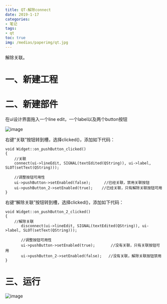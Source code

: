 ```yaml
---
title: QT-解除connect
date: 2019-1-17
categories:
- 笔记
tags:
- qt
toc: true
img: /medias/paperimg/qt.jpg
---
```

解除关联。<!-- more -->
# 一、新建工程

# 二、新建部件

在ui设计界面拖入一个line edit，一个label以及两个button按钮

![image](http://upload-images.jianshu.io/upload_images/16115686-0c732e2b569fa4f6.png?imageMogr2/auto-orient/strip%7CimageView2/2/w/1240)

右键“关联”按钮转到槽，选择clicked()，添加如下代码：

```
void Widget::on_pushButton_clicked()
{
    //关联
    connect(ui->lineEdit, SIGNAL(textEdited(QString)), ui->label, SLOT(setText(QString)));

    //调整按钮可用性
    ui->pushButton->setEnabled(false);      //已经关联，禁用关联按钮
    ui->pushButton_2->setEnabled(true);    //已经关联，只有解除关联按钮可用
}
```

右键“解除关联”按钮转到槽，选择clicked()，添加如下代码：

```
void Widget::on_pushButton_2_clicked()
{
    //解除关联
       disconnect(ui->lineEdit, SIGNAL(textEdited(QString)), ui->label, SLOT(setText(QString)));

       //调整按钮可用性
       ui->pushButton->setEnabled(true);       //没有关联，只有关联按钮可用
       ui->pushButton_2->setEnabled(false);   //没有关联，解除关联按钮禁用
}
```

# 三、运行

![image](http://upload-images.jianshu.io/upload_images/16115686-3c7977df10bbf058.png?imageMogr2/auto-orient/strip%7CimageView2/2/w/1240)
